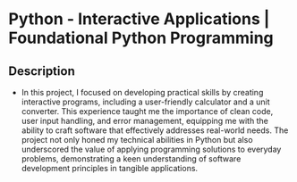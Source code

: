 # Python - Interactive Applications | Foundational Python Programming

## Description
- In this project, I focused on developing practical skills by creating interactive programs, including a user-friendly calculator and a unit converter. This experience taught me the importance of clean code, user input handling, and error management, equipping me with the ability to craft software that effectively addresses real-world needs. The project not only honed my technical abilities in Python but also underscored the value of applying programming solutions to everyday problems, demonstrating a keen understanding of software development principles in tangible applications.


